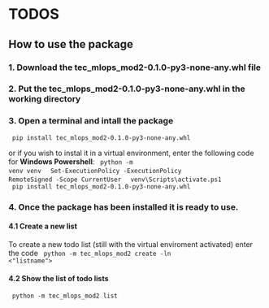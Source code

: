 # TODOS
## How to use the package

### 1. Download the tec_mlops_mod2-0.1.0-py3-none-any.whl file

### 2. Put the tec_mlops_mod2-0.1.0-py3-none-any.whl in the working directory

### 3. Open a terminal and intall the package

<code> pip install tec_mlops_mod2-0.1.0-py3-none-any.whl </code>

or if you wish to instal it in a virtual environment, enter the following code for **Windows Powershell**:
<code> python -m venv venv </code>
<code> Set-ExecutionPolicy -ExecutionPolicy RemoteSigned -Scope CurrentUser  </code>
<code>  venv\Scripts\activate.ps1 </code>
<code> pip install tec_mlops_mod2-0.1.0-py3-none-any.whl </code>

### 4. Once the package has been installed it is ready to use.

#### 4.1 Create a new list

To create a new todo list (still with the virtual enviroment activated) enter the code
<code> python -m tec_mlops_mod2 create -ln <"listname"> </code>

#### 4.2 Show the list of todo lists

<code> python -m tec_mlops_mod2 list </code>
